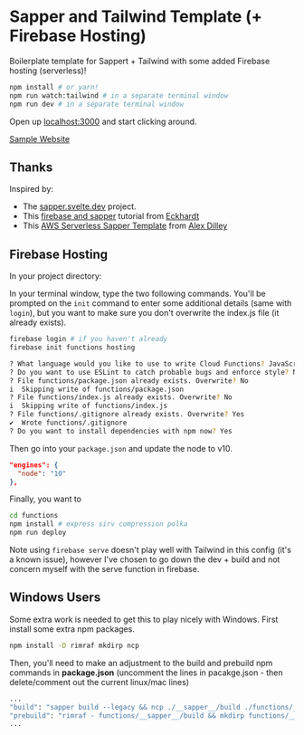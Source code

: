 # Sapper and Tailwind Template (+ Firebase Hosting)

Boilerplate template for Sappert + Tailwind with some added Firebase hosting (serverless)!

```bash
npm install # or yarn!
npm run watch:tailwind # in a separate terminal window
npm run dev # in a separate terminal window
```

Open up [localhost:3000](http://localhost:3000) and start clicking around.

[Sample Website](https://sapper-tailwind-firebase.firebaseapp.com)

## Thanks

Inspired by:
*  The [sapper.svelte.dev](https://sapper.svelte.dev) project.
*  This [firebase and sapper](https://dev.to/eckhardtd/how-to-host-a-sapper-js-ssr-app-on-firebase-hmb) tutorial from [Eckhardt](https://github.com/Eckhardt-D)
*  This [AWS Serverless Sapper Template](https://github.com/alexdilley/sapper-serverless-template) from [Alex Dilley](https://github.com/alexdilley)

## Firebase Hosting

In your project directory:

In your terminal window, type the two following commands.  You'll be prompted on the `init` command to enter some additional details (same with `login`), but you want to make sure you don't overwrite the index.js file (it already exists).
```bash
firebase login # if you haven't already
firebase init functions hosting

? What language would you like to use to write Cloud Functions? JavaScript
? Do you want to use ESLint to catch probable bugs and enforce style? No
? File functions/package.json already exists. Overwrite? No
i  Skipping write of functions/package.json
? File functions/index.js already exists. Overwrite? No
i  Skipping write of functions/index.js
? File functions/.gitignore already exists. Overwrite? Yes
✔  Wrote functions/.gitignore
? Do you want to install dependencies with npm now? Yes
```

Then go into your `package.json` and update the node to v10.
```json
"engines": {
  "node": "10"
},
```

Finally, you want to 
```bash
cd functions
npm install # express sirv compression polka
npm run deploy
````

Note using `firebase serve` doesn't play well with Tailwind in this config (it's a known issue), however I've chosen to go down the dev + build and not concern myself with the serve function in firebase. 

## Windows Users

Some extra work is needed to get this to play nicely with Windows. First install some extra npm packages.
````bash
npm install -D rimraf mkdirp ncp
````

Then, you'll need to make an adjustment to the build and prebuild npm commands in **package.json** (uncomment the lines in pacakge.json - then delete/comment out the current linux/mac lines)
````bash
...
"build": "sapper build --legacy && ncp ./__sapper__/build ./functions/__sapper__/build",
"prebuild": "rimraf - functions/__sapper__/build && mkdirp functions/__sapper__/build",
...
````